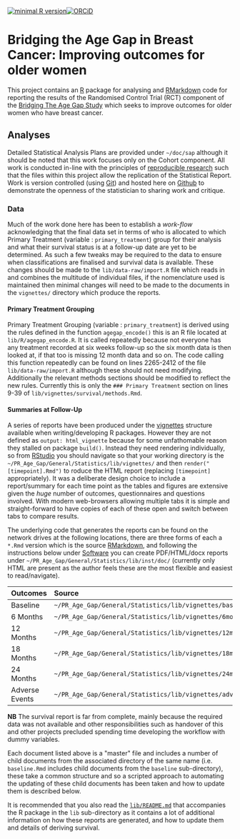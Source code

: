 [![minimal R version](https://img.shields.io/badge/R%3E%3D-3.4.0-brightgreen.svg)](https://cran.r-project.org/)[![ORCiD](https://img.shields.io/badge/ORCiD-0000--0001--8301--6857-green.svg)](https://orcid.org/0000-0001-8301-6857)

# Bridging the Age Gap in Breast Cancer: Improving outcomes for older women

This project contains an [R](https://www.r-project.org/) package for analysing and [RMarkdown](http://rmarkdown.rstudio.com/) code for reporting the results of the Randomised Control Trial (RCT) component of the [Bridging The Age Gap Study](https://www.shu.ac.uk/research/specialisms/centre-for-health-and-social-care-research/what-we-do/our-expertise/health-care-and-service-delivery-research/case-studies/bridging-the-age-gap-in-breast-cancer-research-improving-outcomes-for-older-women) which seeks to improve outcomes for older women who have breast cancer.

## Analyses

Detailed Statistical Analysis Plans are provided under `~/doc/sap` although it should be noted that this work focuses only on the Cohort component.  All work is conducted in-line with the principles of [reproducible research](https://en.wikipedia.org/wiki/Reproducibility#Reproducible_research) such that the files within this project allow the replication of the Statistical Report.  Work is version controlled (using [Git](http://www.git-scm.com/)) and hosted here on [Github](https://github.com/about/) to demonstrate the openness of the statistician to sharing work and critique.

### Data

Much of the work done here has been to establish a *work-flow* acknowledging that the final data set in terms of who is allocated to which Primary Treatment (variable : `primary_treatment`) group for their analysis and what their survival status is at a follow-up date are yet to be determined.  As such a few tweaks may be required to the data to ensure when classifications are finalised and survival data is available.  These changes should be made to the `lib/data-raw/import.R` file which reads in and combines the multitude of individual files, if the nomenclature used is maintained then minimal changes will need to be made to the documents in the `vignettes/` directory which produce the reports.

#### Primary Treatment Grouping

Primary Treatment Grouping (variable : `primary_treatment`) is derived using the rules defined in the function `agegap_encode()` this is an R file located at `lib/R/agegap_encode.R`.  It is called repeatedly because not everyone has any treatment recorded at six weeks follow-up so the six month data is then looked at, if that too is missing 12 month data and so on.  The code calling this function repeatedly can be found on lines 2265-2412 of the file `lib/data-raw/import.R` although these should not need modifying.  Additionally the relevant methods sections should be modified to reflect the new rules.  Currently this is only the `### Primary Treatment` section on lines 9-39 of `lib/vignettes/survival/methods.Rmd`.

#### Summaries at Follow-Up

A series of reports have been produced under the [vignettes](http://r-pkgs.had.co.nz/vignettes.html) structure available when writing/developing R packages.  However they are not defined as `output: html_vignette` because for some unfathomable reason they stalled on package `build()`.  Instead they need rendering individually, so from [RStudio](https://www.rstudio.com/) you should navigate so that your working directory is the `~/PR_Age_Gap/General/Statistics/lib/vignettes/` and then `render("[timepoint].Rmd")` to roduce the HTML report (replacing `[timepoint]` appropriately).  It was a deliberate design choice to include a report/summary for each time point as the tables and figures are extensive given the *huge* number of outcomes, questionnaires and questions involved.  With modern web-browsers allowing multiple tabs it is simple and straight-forward to have copies of each of these open and switch between tabs to compare results.

The underlying code that generates the reports can be found on the network drives at the following locations, there are three forms of each a `*.Rmd` version which is the source [RMarkdown](https://rmarkdown.rstudio.com/), and following the instructions below under [Software](#software) you can create PDF/HTML/docx reports under `~/PR_Age_Gap/General/Statistics/lib/inst/doc/` (currently only HTML are present as the author feels these are the most flexible and easiest to read/navigate).

| Outcomes   | Source                    | HTML Output               |
|:-----------|:--------------------------|:--------------------------|
| Baseline   | `~/PR_Age_Gap/General/Statistics/lib/vignettes/baseline.Rmd` | `~/PR_Age_Gap/General/Statistics/lib/inst/doc/baseline.html` |
| 6 Months   | `~/PR_Age_Gap/General/Statistics/lib/vignettes/6months.Rmd`  | `~/PR_Age_Gap/General/Statistics/lib/inst/doc/6months.html` |
| 12 Months  | `~/PR_Age_Gap/General/Statistics/lib/vignettes/12months.Rmd` | `~/PR_Age_Gap/General/Statistics/lib/inst/doc/12months.html` |
| 18 Months  | `~/PR_Age_Gap/General/Statistics/lib/vignettes/18months.Rmd` | `~/PR_Age_Gap/General/Statistics/lib/inst/doc/18months.html` |
| 24 Months  | `~/PR_Age_Gap/General/Statistics/lib/vignettes/24months.Rmd` | `~/PR_Age_Gap/General/Statistics/lib/inst/doc/6months.html` |
| Adverse Events | `~/PR_Age_Gap/General/Statistics/lib/vignettes/adverse_events.Rmd` | `~/PR_Age_Gap/General/Statistics/lib/inst_doc/adverse_events.html` |

**NB** The survival report is far from complete, mainly because the required data was not available and other responsibilities such as handover of this and other projects precluded spending time developing the workflow with dummy variables.

Each document listed above is a "master" file and includes a number of child documents from the associated directory of the same name (i.e. `baseline.Rmd` includes child documents from the `baseline` sub-directory), these take a common structure and so a scripted approach to automating the updating of these child documents has been taken and how to update them is described below.

It is recommended that you also read the [`lib/README.md`](https://github.com/ns-ctru/age-gap/lib/) that accompanies the R package in the `lib` sub-directory as it contains a lot of additional information on how these reports are generated,  and how to update them and details of deriving survival.
